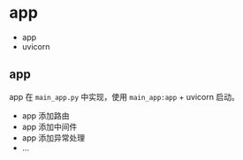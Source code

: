 # app

- app
- uvicorn

## app

app 在 `main_app.py` 中实现，使用 `main_app:app` + uvicorn 启动。

- app 添加路由
- app 添加中间件
- app 添加异常处理
- ...
